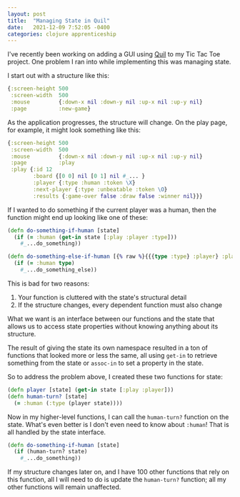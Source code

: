 ```yaml
---
layout: post
title:  "Managing State in Quil"
date:   2021-12-09 7:52:05 -0400
categories: clojure apprenticeship
---
```


I've recently been working on adding a GUI using [Quil][quil] to my 
Tic Tac Toe project. One problem I ran into while implementing this
was managing state.

I start out with a structure like this:

````clojure
{:screen-height 500
 :screen-width  500
 :mouse         {:down-x nil :down-y nil :up-x nil :up-y nil}
 :page          :new-game}
````

As the application progresses, the structure will change. 
On the play page, for example, it might look something like this:

````clojure
{:screen-height 500
 :screen-width  500
 :mouse         {:down-x nil :down-y nil :up-x nil :up-y nil}
 :page          :play
 :play {:id 12
        :board {[0 0] nil [0 1] nil #_... }
        :player {:type :human :token \X}
        :next-player {:type :unbeatable :token \O}
        :results {:game-over false :draw false :winner nil}}}
````

If I wanted to do something if the current player was a human, 
then the function might end up looking like one of these:

````clojure
(defn do-something-if-human [state]
  (if (= :human (get-in state [:play :player :type]))
    #_...do_something))

(defn do-something-else-if-human [{% raw %}{{{type :type} :player} :play}{% endraw %}]
  (if (= :human type)
    #_...do_something_else))
````

This is bad for two reasons:
1. Your function is cluttered with the state's structural detail
2. If the structure changes, every dependent function must also change

What we want is an interface between our functions and the state that
allows us to access state properties without knowing anything about 
its structure.

The result of giving the state its own namespace resulted in a ton of 
functions that looked more or less the same, all using `get-in` to 
retrieve something from the state or `assoc-in` to set a property in the state.

So to address the problem above, I created these two functions for state:

````clojure
(defn player [state] (get-in state [:play :player]))
(defn human-turn? [state]
  (= :human (:type (player state))))
````

Now in my higher-level functions, I can call the `human-turn?` function on the state.
What's even better is I don't even need to know about `:human`! That is all handled 
by the state interface.

````clojure
(defn do-something-if-human [state]
  (if (human-turn? state)
    #_...do_something))
````

If my structure changes later on, and I have 100 other functions that rely on this 
function, all I will need to do is update the `human-turn?` function; all my other
functions will remain unaffected.

[quil]: quil.info